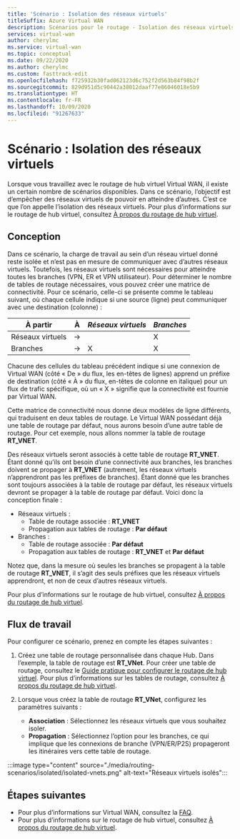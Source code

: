 ```yaml
---
title: 'Scénario : Isolation des réseaux virtuels'
titleSuffix: Azure Virtual WAN
description: Scénarios pour le routage - Isolation des réseaux virtuels
services: virtual-wan
author: cherylmc
ms.service: virtual-wan
ms.topic: conceptual
ms.date: 09/22/2020
ms.author: cherylmc
ms.custom: fasttrack-edit
ms.openlocfilehash: f725932b30fad062123d6c752f2d563b84f98b2f
ms.sourcegitcommit: 829d951d5c90442a38012daaf77e86046018e5b9
ms.translationtype: HT
ms.contentlocale: fr-FR
ms.lasthandoff: 10/09/2020
ms.locfileid: "91267633"
---
```

# <a name="scenario-isolating-vnets"></a>Scénario : Isolation des réseaux virtuels

Lorsque vous travaillez avec le routage de hub virtuel Virtual WAN, il existe un certain nombre de scénarios disponibles. Dans ce scénario, l’objectif est d’empêcher des réseaux virtuels de pouvoir en atteindre d’autres. C’est ce que l’on appelle l’isolation des réseaux virtuels. Pour plus d’informations sur le routage de hub virtuel, consultez [À propos du routage de hub virtuel](about-virtual-hub-routing.md).

## <a name="design"></a><a name="design"></a>Conception

Dans ce scénario, la charge de travail au sein d’un réseau virtuel donné reste isolée et n’est pas en mesure de communiquer avec d’autres réseaux virtuels. Toutefois, les réseaux virtuels sont nécessaires pour atteindre toutes les branches (VPN, ER et VPN utilisateur). Pour déterminer le nombre de tables de routage nécessaires, vous pouvez créer une matrice de connectivité. Pour ce scénario, celle-ci se présente comme le tableau suivant, où chaque cellule indique si une source (ligne) peut communiquer avec une destination (colonne) :

| À partir |   À |  *Réseaux virtuels* | *Branches* |
| -------------- | -------- | ---------- | ---|
| Réseaux virtuels     | &#8594;|           |     X    |
| Branches   | &#8594;|    X     |     X    |

Chacune des cellules du tableau précédent indique si une connexion de Virtual WAN (côté « De » du flux, les en-têtes de lignes) apprend un préfixe de destination (côté « À » du flux, en-têtes de colonne en italique) pour un flux de trafic spécifique, où un « X » signifie que la connectivité est fournie par Virtual WAN.

Cette matrice de connectivité nous donne deux modèles de ligne différents, qui traduisent en deux tables de routage. Le Virtual WAN possédant déjà une table de routage par défaut, nous aurons besoin d’une autre table de routage. Pour cet exemple, nous allons nommer la table de routage **RT_VNET**.

Des réseaux virtuels seront associés à cette table de routage **RT_VNET**. Étant donné qu’ils ont besoin d’une connectivité aux branches, les branches doivent se propager à **RT_VNET** (autrement, les réseaux virtuels n’apprendront pas les préfixes de branches). Étant donné que les branches sont toujours associées à la table de routage par défaut, les réseaux virtuels devront se propager à la table de routage par défaut. Voici donc la conception finale :

* Réseaux virtuels :
  * Table de routage associée : **RT_VNET**
  * Propagation aux tables de routage : **Par défaut**
* Branches :
  * Table de routage associée : **Par défaut**
  * Propagation aux tables de routage : **RT_VNET** et **Par défaut**

Notez que, dans la mesure où seules les branches se propagent à la table de routage **RT_VNET**, il s’agit des seuls préfixes que les réseaux virtuels apprendront, et non de ceux d’autres réseaux virtuels.

Pour plus d’informations sur le routage de hub virtuel, consultez [À propos du routage de hub virtuel](about-virtual-hub-routing.md).

## <a name="workflow"></a><a name="workflow"></a>Flux de travail

Pour configurer ce scénario, prenez en compte les étapes suivantes :

1. Créez une table de routage personnalisée dans chaque Hub. Dans l’exemple, la table de routage est **RT_VNet**. Pour créer une table de routage, consultez le [Guide pratique pour configurer le routage de hub virtuel](how-to-virtual-hub-routing.md). Pour plus d’informations sur les tables de routage, consultez [À propos du routage de hub virtuel](about-virtual-hub-routing.md).
2. Lorsque vous créez la table de routage **RT_VNet**, configurez les paramètres suivants :

   * **Association** : Sélectionnez les réseaux virtuels que vous souhaitez isoler.
   * **Propagation** : Sélectionnez l’option pour les branches, ce qui implique que les connexions de branche (VPN/ER/P2S) propageront les itinéraires vers cette table de routage.

:::image type="content" source="./media/routing-scenarios/isolated/isolated-vnets.png" alt-text="Réseaux virtuels isolés":::

## <a name="next-steps"></a>Étapes suivantes

* Pour plus d’informations sur Virtual WAN, consultez la [FAQ](virtual-wan-faq.md).
* Pour plus d’informations sur le routage de hub virtuel, consultez [À propos du routage de hub virtuel](about-virtual-hub-routing.md).
